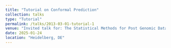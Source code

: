```yaml
---
title: "Tutorial on Conformal Prediction"
collection: talks
type: "Tutorial"
permalink: /talks/2013-03-01-tutorial-1
venue: "Invited talk for: The Statistical Methods for Post Genomic Data"
date: 2025-01-24
location: "Heidelberg, DE"
---
```

